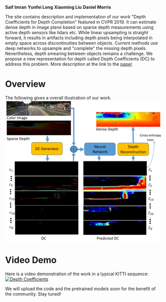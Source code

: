 **Saif Imran** **Yunfei Long** **Xiaoming Liu** **Daniel Morris**

The site contains description and implementation of our work "Depth Coefficients for Depth Completion" featured in CVPR 2019. It can estimate dense depth in image plane based on sparse depth measurements using active depth sensors like lidars etc. While linear upsampling is straight forward, it results in artifacts including depth pixels being interpolated in empty space across discontinuities between objects.  Current methods use deep networks to upsample and "complete" the missing depth pixels.  Nevertheless, depth smearing between objects remains a challenge.  We propose a new representation for depth called Depth Coefficients (DC) to address this problem. More description at the link to the [paper](https://arxiv.org/abs/1903.05421)

# Overview

The following gives a overall illustration of our work. 
![Image](/images/overview_cropped.png)

# Video Demo
Here is a video demonstration of the work in a typical KITTI sequence:
[![Depth Coefficients](http://img.youtube.com/vi/ghDFX2hQbYY/0.jpg)](http://www.youtube.com/watch?v=ghDFX2hQbYY "Depth Coefficients for Depth Completion")

We will upload the code and the pretrained models soon for the benefit of the community. Stay tuned!
